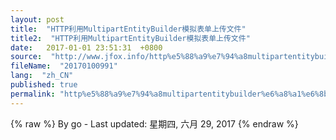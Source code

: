 ```yaml
---
layout: post
title:  "HTTP利用MultipartEntityBuilder模拟表单上传文件"
title2:  "HTTP利用MultipartEntityBuilder模拟表单上传文件"
date:   2017-01-01 23:51:31  +0800
source:  "http://www.jfox.info/http%e5%88%a9%e7%94%a8multipartentitybuilder%e6%a8%a1%e6%8b%9f%e8%a1%a8%e5%8d%95%e4%b8%8a%e4%bc%a0%e6%96%87%e4%bb%b6.html"
fileName:  "20170100991"
lang:  "zh_CN"
published: true
permalink: "http%e5%88%a9%e7%94%a8multipartentitybuilder%e6%a8%a1%e6%8b%9f%e8%a1%a8%e5%8d%95%e4%b8%8a%e4%bc%a0%e6%96%87%e4%bb%b6.html"
---
```

{% raw %}
By go - Last updated: 星期四, 六月 29, 2017
{% endraw %}
